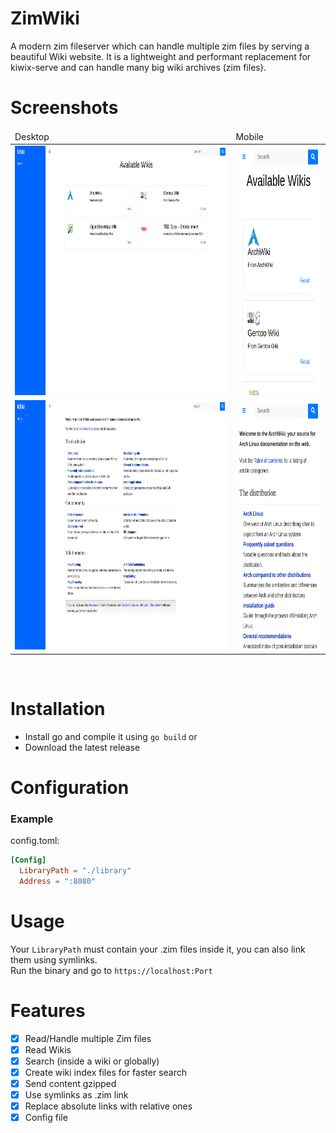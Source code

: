# ZimWiki
A modern zim fileserver which can handle multiple zim files by serving a beautiful Wiki website. It is a lightweight and performant replacement for kiwix-serve and can handle many big wiki archives (zim files).

# Screenshots
<table>
<thead>
    <td>
        Desktop
    </td>
    <td>
        Mobile
    </td>
</thead>
<tr>
    <td>
        <img src=".img/home.png" width="auto" height="399px"/>
    </td>
    <td>
        <img src=".img/home_mobile.png" width="auto" height="399px"/>
    </td>
</tr>
<tr>
    <td>
        <img src=".img/wiki.png" width="auto" height="399px"/>
    </td>
    <td>
        <img src=".img/wiki_mobile.png" width="auto" height="399px"/>
    </td>
</tr>
</table>
<br>
 

# Installation
- Install go and compile it using `go build`
or
- Download the latest release

# Configuration
### Example
config.toml:
```toml
[Config]
  LibraryPath = "./library"
  Address = ":8080"
```

# Usage
Your `LibraryPath` must contain your .zim files inside it, you can also link them using symlinks.  
Run the binary and go to `https://localhost:Port`

# Features
- [x] Read/Handle multiple Zim files
- [x] Read Wikis
- [x] Search (inside a wiki or globally)
- [x] Create wiki index files for faster search
- [x] Send content gzipped
- [x] Use symlinks as .zim link
- [x] Replace absolute links with relative ones
- [X] Config file
